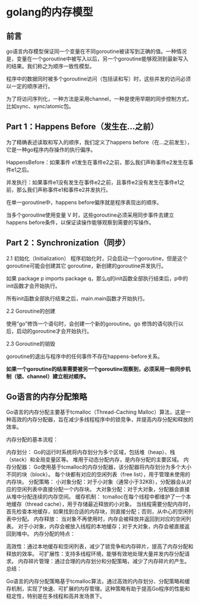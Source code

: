 # golang的内存模型

## 前言

go语言内存模型保证同一个变量在不同goroutine被读写到正确的值。一种情况是，变量在一个goroutine中被写入以后，另一个goroutine能够观测到最新写入的结果。我们称之为顺序一致性模型。


程序中的数据同时被多个goroutine访问（包括读和写）时，这些并发的访问必须以一定的顺序进行。
 
为了将访问序列化，一种方法是采用channel，一种是使用早期的同步控制方式，比如sync、sync/atomic包。

## Part 1：Happens Before（发生在...之前）

为了精确表述读取和写入的顺序，我们定义了happens before（在…之前发生），它是一种go程序内存操作的执行偏序。

HappensBefore：如果事件 e1发生在事件e2之前，那么我们声称事件e2发生在事件e1之后。
 
并发执行：如果事件e1没有发生在事件e2之前，且事件e2没有发生在事件e1之前，那么我们声称事件e1和事件e2并发执行。

在单一goroutine中，happens before偏序就是程序表现出的顺序。

当多个goroutine使用变量 V 时，这些goroutine必须采用同步事件去建立happens before条件，以保证读操作能够观察到需要的写操作。


## Part 2：Synchronization（同步）

2.1 初始化（Initialization）
程序初始化时，只会启动一个goroutine，但是这个goroutine可能会创建其它 goroutine，新创建的goroutine并发执行。
 
如果 package p imports package q，那么q的init函数全部执行结束后，p中的init函数才会开始执行。
 
所有init函数全部执行结束之后，main.main函数才开始执行。

2.2 Goroutine的创建

使用“go”修饰一个语句时，会创建一个新的goroutine。go 修饰的语句执行以后，启动的goroutine才会开始执行。

2.3 Goroutine的销毁

goroutine的退出与程序中的任何事件不存在happens-before关系。

**如果一个goroutine的结果需要被另一个goroutine观察到，必须采用一些同步机制（锁、channel）建立相对顺序。**


## Go语言的内存分配策略


Go语言的内存分配主要基于tcmalloc（Thread-Caching Malloc）算法，这是一种高效的内存分配器，旨在减少多线程程序中的锁竞争，并提高内存分配和释放的效率。

内存分配的基本流程：

内存划分：
Go的运行时系统将内存划分为多个区域，包括堆（heap）、栈（stack）和全局变量区等。
堆用于动态分配内存，是内存分配的主要区域。
内存分配器：
Go使用基于tcmalloc的内存分配器，该分配器将内存划分为多个大小不同的块（block）。
每个块都有对应的空闲列表（free list），用于管理未使用的内存块。
分配策略：
小对象分配：对于小对象（通常小于32KB），分配器会从对应的空闲列表中直接分配一个内存块。
大对象分配：对于大对象，分配器会直接从堆中分配连续的内存空间。
缓存机制：
tcmalloc在每个线程中都维护了一个本地缓存（thread cache），用于存储最近释放的小对象。
当线程需要分配内存时，首先检查本地缓存，如果找到合适的内存块，则直接分配；否则，从中心的空闲列表中分配。
内存释放：
当对象不再使用时，内存会被释放并返回到对应的空闲列表。
对于小对象，内存会被放入线程的本地缓存；对于大对象，内存会被直接返回到堆中。
内存分配的特点：

高效性：通过本地缓存和空闲列表，减少了锁竞争和内存碎片，提高了内存分配和释放的效率。
可扩展性：支持多线程环境，能够有效地处理大量并发内存分配请求。
内存碎片管理：通过合理的内存划分和分配策略，减少了内存碎片的产生。
总结：

Go语言的内存分配策略基于tcmalloc算法，通过高效的内存划分、分配策略和缓存机制，实现了快速、可扩展的内存管理。这种策略有助于提高Go程序的性能和稳定性，特别是在多线程和高并发场景下。
